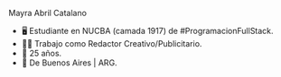 

Mayra Abril Catalano

- 🖥️ Estudiante en NUCBA (camada 1917) de #ProgramacionFullStack.
- 👩‍💻 Trabajo como Redactor Creativo/Publicitario.
- 📆 25 años.
- 📌 De Buenos Aires | ARG.

